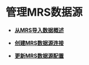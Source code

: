 # 管理MRS数据源<a name="dws_01_0057"></a>

-   **[从MRS导入数据概述](从MRS导入数据概述.md)**  

-   **[创建MRS数据源连接](创建MRS数据源连接.md)**  

-   **[更新MRS数据源配置](更新MRS数据源配置.md)**  


